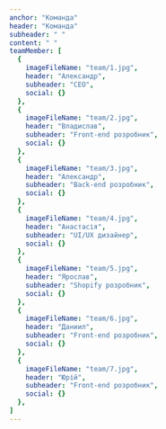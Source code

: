 ```yaml
---
anchor: "Команда"
header: "Команда"
subheader: " "
content: " "
teamMember: [
  {
    imageFileName: "team/1.jpg",
    header: "Александр",
    subheader: "CEO",
    social: {}
  },
  {
    imageFileName: "team/2.jpg",
    header: "Владислав",
    subheader: "Front-end розробник",
    social: {}
  },
  {
    imageFileName: "team/3.jpg",
    header: "Александр",
    subheader: "Back-end розробник",
    social: {}
  },
  {
    imageFileName: "team/4.jpg",
    header: "Анастасія",
    subheader: "UI/UX дизайнер",
    social: {}
  },
  {
    imageFileName: "team/5.jpg",
    header: "Ярослав",
    subheader: "Shopify розробник",
    social: {}
  },
  {
    imageFileName: "team/6.jpg",
    header: "Даниил",
    subheader: "Front-end розробник",
    social: {}
  },
  {
    imageFileName: "team/7.jpg",
    header: "Юрій",
    subheader: "Front-end розробник",
    social: {}
  },
]
---
```

